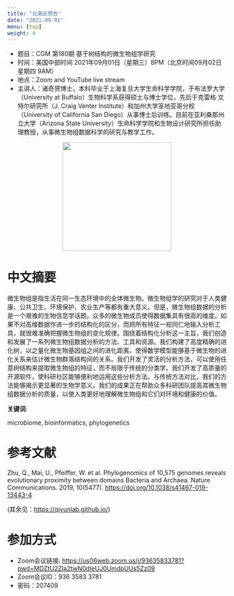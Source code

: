 ```yaml
---
title: "北美区预告"
date: "2021-09-01"
menu: [top]
weight: 4
---
```


- 题目：CGM 第180期 基于树结构的微生物组学研究
- 时间：美国中部时间 2021年09月01日（星期三）8PM（北京时间09月02日 星期四 9AM）
- 地点：Zoom and YouTube live stream
- 主讲人：诸奇赟博士，本科毕业于上海复旦大学生命科学学院，于布法罗大学（University at Buffalo）生物科学系获得硕士与博士学位，先后于克雷格·文特尔研究所（J. Craig Venter Institute）和加州大学圣地亚哥分校（University of California San Diego）从事博士后训练。目前在亚利桑那州立大学（Arizona State University）生命科学学院和生物设计研究所担任助理教授，从事微生物组数据科学的研究与教学工作。



<div align="center">
<img src="https://i.ibb.co/zQzzMry/zyq.jpg" height=250>
</div>


# 中文摘要

微生物组是指生活在同一生态环境中的全体微生物。微生物组学的研究对于人类健康、公共卫生、环境保护、农业生产等都有重大意义。但是，微生物组数据的分析是一个艰难的生物信息学话题。众多的微生物成员使得数据集具有很高的维度。如果不对高维数据作进一步的结构化的区分，而把所有特征一视同仁地输入分析工具，就很难准确把握微生物组的变化规律。围绕着结构化分析这一主旨，我们创造和发展了一系列微生物组数据分析的方法、工具和资源。我们构建了高度精确的进化树，以之量化微生物基因组之间的进化距离，使得数学模型能够基于微生物的进化关系来估计微生物群落结构间的关系。我们开发了灵活的分析方法，可以使用任意树结构来提取微生物组的特征，而不局限于传统的分类学。我们开发了高质量的开源软件，使科研社区能够便利地运用这些分析方法。与传统方法对比，我们的方法能够揭示更显著的生物学意义。我们的成果正在帮助众多科研团队提高其微生物组数据分析的质量，以使人类更好地理解微生物组和它们对环境和健康的价值。


**关键词**:

microbiome, bioinformatics, phylogenetics

# 参考文献
Zhu, Q., Mai, U., Pfeiffer, W. et al. Phylogenomics of 10,575 genomes reveals evolutionary proximity between domains Bacteria and Archaea. Nature Communications. 2019, 10(5477). https://doi.org/10.1038/s41467-019-13443-4

(其余见：https://qiyunlab.github.io/)


# 参加方式
- Zoom会议链接: https://us06web.zoom.us/j/93635833781?pwd=MDZtU2ZIa2twN0dIeUJ0UmdpUUs5Zz09
- Zoom会议ID：936 3583 3781
- 密码：207409
